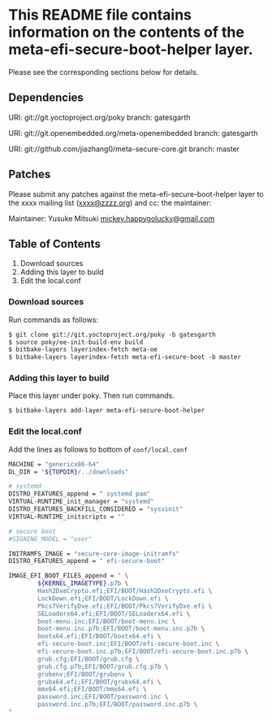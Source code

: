 # This README file contains information on the contents of the meta-efi-secure-boot-helper layer.

Please see the corresponding sections below for details.

## Dependencies

  URI: git://git.yoctoproject.org/poky
  branch: gatesgarth

  URI: git://git.openembedded.org/meta-openembedded
  branch: gatesgarth

  URI: git://github.com/jiazhang0/meta-secure-core.git
  branch: master


## Patches

Please submit any patches against the meta-efi-secure-boot-helper layer to the xxxx mailing list (xxxx@zzzz.org)
and cc: the maintainer:

Maintainer: Yusuke Mitsuki <mickey.happygolucky@gmail.com>

## Table of Contents

1. Download sources
2. Adding this layer to build
3. Edit the local.conf

###  Download sources

Run commands as follows:

```txt
$ git clone git://git.yoctoproject.org/poky -b gatesgarth
$ source poky/oe-init-build-env build
$ bitbake-layers layerindex-fetch meta-oe
$ bitbake-layers layerindex-fetch meta-efi-secure-boot -b master
```

### Adding this layer to build

Place this layer under poky. Then run commands.

```txt
$ bitbake-layers add-layer meta-efi-secure-boot-helper
```

### Edit the local.conf

Add the lines as follows to bottom of `conf/local.conf`

```bash
MACHINE = "genericx86-64"
DL_DIR = "${TOPDIR}/../downloads"

# systemd
DISTRO_FEATURES_append = " systemd pam"
VIRTUAL-RUNTIME_init_manager = "systemd"
DISTRO_FEATURES_BACKFILL_CONSIDERED = "sysvinit"
VIRTUAL-RUNTIME_initscripts = ""

# secure boot
#SIGNING_MODEL = "user"

INITRAMFS_IMAGE = "secure-core-image-initramfs"
DISTRO_FEATURES_append = " efi-secure-boot"

IMAGE_EFI_BOOT_FILES_append = " \
        ${KERNEL_IMAGETYPE}.p7b \
        Hash2DxeCrypto.efi;EFI/BOOT/Hash2DxeCrypto.efi \
        LockDown.efi;EFI/BOOT/LockDown.efi \
        Pkcs7VerifyDxe.efi;EFI/BOOT/Pkcs7VerifyDxe.efi \
        SELoaderx64.efi;EFI/BOOT/SELoaderx64.efi \
        boot-menu.inc;EFI/BOOT/boot-menu.inc \
        boot-menu.inc.p7b;EFI/BOOT/boot-menu.inc.p7b \
        bootx64.efi;EFI/BOOT/bootx64.efi \
        efi-secure-boot.inc;EFI/BOOT/efi-secure-boot.inc \
        efi-secure-boot.inc.p7b;EFI/BOOT/efi-secure-boot.inc.p7b \
        grub.cfg;EFI/BOOT/grub.cfg \
        grub.cfg.p7b;EFI/BOOT/grub.cfg.p7b \
        grubenv;EFI/BOOT/grubenv \
        grubx64.efi;EFI/BOOT/grubx64.efi \
        mmx64.efi;EFI/BOOT/mmx64.efi \
        password.inc;EFI/BOOT/password.inc \
        password.inc.p7b;EFI/BOOT/password.inc.p7b \
"
```
